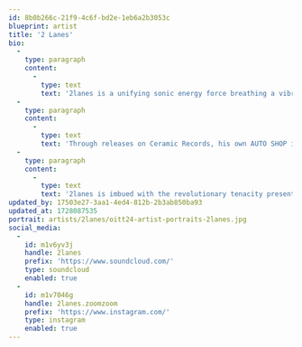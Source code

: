 ```yaml
---
id: 8b0b266c-21f9-4c6f-bd2e-1eb6a2b3053c
blueprint: artist
title: '2 Lanes'
bio:
  -
    type: paragraph
    content:
      -
        type: text
        text: '2lanes is a unifying sonic energy force breathing a vibrant perspective into life, love, and happiness through music. His artistic practice is one of mutualism, & creation - a constantly evolving process inspired equally by the time dilating studio wizardry of dub, the transcendent bliss of live performance, and the magic he experiences through his friends & day to day existence in the world.'
  -
    type: paragraph
    content:
      -
        type: text
        text: 'Through releases on Ceramic Records, his own AUTO SHOP imprint, the modern classic “Baby’s Born to Fish” on Portage Garage Sounds, and his involvement in the Detroit-based party "Formula" 2lanes’s work is beloved by listeners & dancers worldwide - never confined to any one sound or style, instead interconnected through layers of spirited kineticism, surrealist world building, and a delightfully rebellious spirit pulsating through it’s core.'
  -
    type: paragraph
    content:
      -
        type: text
        text: '2lanes is imbued with the revolutionary tenacity present in every element of Detroit’s musical universe - through collaboration with like minded artists worldwide, building on his family’s musical history in the city, throwing Midwest-centric events to inspire cooperation & connectivity, he’s become part of a fresh generation of North American artists expanding on the mechanized innovations of midwest electronic music, always helping to share forms of respect, understanding, & knowledge to propel the present & future ever forward.'
updated_by: 17503e27-3aa1-4ed4-812b-2b3ab850ba93
updated_at: 1728087535
portrait: artists/2lanes/oitt24-artist-portraits-2lanes.jpg
social_media:
  -
    id: m1v6yv3j
    handle: 2lanes
    prefix: 'https://www.soundcloud.com/'
    type: soundcloud
    enabled: true
  -
    id: m1v7046g
    handle: 2lanes.zoomzoom
    prefix: 'https://www.instagram.com/'
    type: instagram
    enabled: true
---
```

